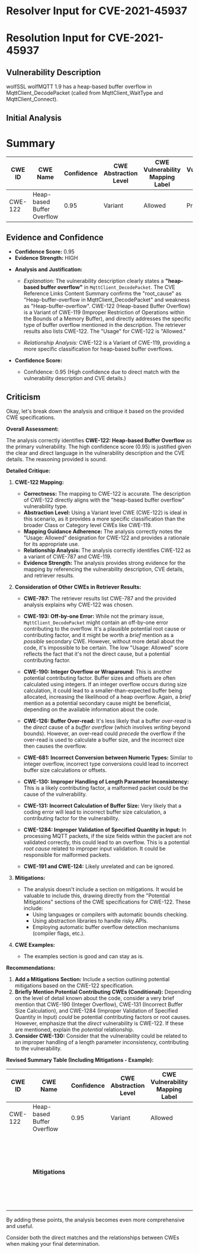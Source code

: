 # Resolver Input for CVE-2021-45937

# Resolution Input for CVE-2021-45937

## Vulnerability Description
wolfSSL wolfMQTT 1.9 has a heap-based buffer overflow in MqttClient_DecodePacket (called from MqttClient_WaitType and MqttClient_Connect).

## Initial Analysis
# Summary
| CWE ID | CWE Name | Confidence | CWE Abstraction Level | CWE Vulnerability Mapping Label | CWE-Vulnerability Mapping Notes |
|---|---|---|---|---|---|
| CWE-122 | Heap-based Buffer Overflow | 0.95 | Variant | Allowed | Primary CWE |

## Evidence and Confidence

*   **Confidence Score:** 0.95
*   **Evidence Strength:** HIGH

- **Analysis and Justification:**  
  - *Explanation:* The vulnerability description clearly states a **"heap-based buffer overflow"** in `MqttClient_DecodePacket`. The CVE Reference Links Content Summary confirms the "root_cause" as "Heap-buffer-overflow in MqttClient_DecodePacket" and weakness as "Heap-buffer-overflow". CWE-122 (Heap-based Buffer Overflow) is a Variant of CWE-119 (Improper Restriction of Operations within the Bounds of a Memory Buffer), and directly addresses the specific type of buffer overflow mentioned in the description. The retriever results also lists CWE-122. The "Usage" for CWE-122 is "Allowed."
  
  - *Relationship Analysis:* CWE-122 is a Variant of CWE-119, providing a more specific classification for heap-based buffer overflows.

- **Confidence Score:**  
  - Confidence: 0.95 (High confidence due to direct match with the vulnerability description and CVE details.)

## Criticism
Okay, let's break down the analysis and critique it based on the provided CWE specifications.

**Overall Assessment:**

The analysis correctly identifies **CWE-122: Heap-based Buffer Overflow** as the primary vulnerability.  The high confidence score (0.95) is justified given the clear and direct language in the vulnerability description and the CVE details. The reasoning provided is sound.

**Detailed Critique:**

1.  **CWE-122 Mapping:**

    *   **Correctness:** The mapping to CWE-122 is accurate.  The description of CWE-122 directly aligns with the "heap-based buffer overflow" vulnerability type.
    *   **Abstraction Level:** Using a Variant level CWE (CWE-122) is ideal in this scenario, as it provides a more specific classification than the broader Class or Category level CWEs like CWE-119.
    *   **Mapping Guidance Adherence:** The analysis correctly notes the "Usage: Allowed" designation for CWE-122 and provides a rationale for its appropriate use.
    *   **Relationship Analysis:** The analysis correctly identifies CWE-122 as a variant of CWE-787 and CWE-119.
    *   **Evidence Strength:** The analysis provides strong evidence for the mapping by referencing the vulnerability description, CVE details, and retriever results.

2. **Consideration of Other CWEs in Retriever Results:**

    * **CWE-787:** The retriever results list CWE-787 and the provided analysis explains why CWE-122 was chosen.

    * **CWE-193: Off-by-one Error:** While not the primary issue, `MqttClient_DecodePacket` might contain an off-by-one error contributing to the overflow. It's a plausible potential root cause or contributing factor, and it might be worth a *brief* mention as a *possible* secondary CWE.  However, without more detail about the code, it's impossible to be certain.  The low "Usage: Allowed" score reflects the fact that it's not the direct cause, but a potential contributing factor.

    *   **CWE-190: Integer Overflow or Wraparound:** This is another potential contributing factor.  Buffer sizes and offsets are often calculated using integers. If an integer overflow occurs during size calculation, it could lead to a smaller-than-expected buffer being allocated, increasing the likelihood of a heap overflow.  Again, a *brief* mention as a potential secondary cause might be beneficial, depending on the available information about the code.

    *   **CWE-126: Buffer Over-read:** It's less likely that a buffer *over-read* is the *direct* cause of a *buffer overflow* (which involves *writing* beyond bounds).  However, an over-read could *precede* the overflow if the over-read is used to calculate a buffer size, and the incorrect size then causes the overflow.

    *   **CWE-681: Incorrect Conversion between Numeric Types:** Similar to integer overflow, incorrect type conversions could lead to incorrect buffer size calculations or offsets.

    * **CWE-130: Improper Handling of Length Parameter Inconsistency:** This is a likely contributing factor, a malformed packet could be the cause of the vulnerability.

    *   **CWE-131: Incorrect Calculation of Buffer Size:** Very likely that a coding error will lead to incorrect buffer size calculation, a contributing factor for the vulnerability.

    *   **CWE-1284: Improper Validation of Specified Quantity in Input:** In processing MQTT packets, if the size fields within the packet are not validated correctly, this could lead to an overflow.  This is a potential *root cause* related to improper input validation. It could be responsible for malformed packets.

    * **CWE-191 and CWE-124:** Likely unrelated and can be ignored.

3.  **Mitigations:**

    *   The analysis doesn't include a section on mitigations.  It would be valuable to include this, drawing directly from the "Potential Mitigations" sections of the CWE specifications for CWE-122. These include:
        *   Using languages or compilers with automatic bounds checking.
        *   Using abstraction libraries to handle risky APIs.
        *   Employing automatic buffer overflow detection mechanisms (compiler flags, etc.).

4.  **CWE Examples:**

    * The examples section is good and can stay as is.

**Recommendations:**

1.  **Add a Mitigations Section:**  Include a section outlining potential mitigations based on the CWE-122 specification.
2.  **Briefly Mention Potential Contributing CWEs (Conditional):** Depending on the level of detail known about the code, consider a very brief mention that CWE-190 (Integer Overflow), CWE-131 (Incorrect Buffer Size Calculation), and CWE-1284 (Improper Validation of Specified Quantity in Input) *could* be potential contributing factors or root causes. However, emphasize that the *direct* vulnerability is CWE-122.  If these are mentioned, explain the *potential* relationship.
3.  **Consider CWE-130:** Consider that the vulnerability could be related to an improper handling of a length parameter inconsistency, contributing to the vulnerability.

**Revised Summary Table (Including Mitigations - Example):**

| CWE ID | CWE Name | Confidence | CWE Abstraction Level | CWE Vulnerability Mapping Label | CWE-Vulnerability Mapping Notes |
|---|---|---|---|---|---|
| CWE-122 | Heap-based Buffer Overflow | 0.95 | Variant | Allowed | Primary CWE |
|  | **Mitigations** |   |   |   | Use languages with bounds checking; use safe APIs; employ buffer overflow detection mechanisms |

By adding these points, the analysis becomes even more comprehensive and useful.

Consider both the direct matches and the relationships between CWEs
when making your final determination.
        